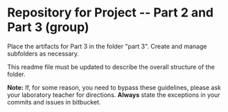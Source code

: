 # Repository for Project -- Part 2 and Part 3 (group)

Place the artifacts for Part 3  in the folder "part 3". Create and manage subfolders as necessary.

This readme file must be updated to describe the overall structure of the folder.

**Note:** If, for some reason, you need to bypass these guidelines, please ask your laboratory teacher for directions.  **Always** state the exceptions in your commits and issues in bitbucket.
